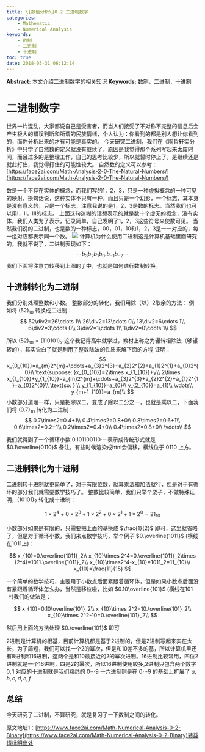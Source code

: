```yaml
---
title: \[数值分析\]0.2 二进制数字
categories:
    - Mathematic
    - Numerical Analysis
keywords:
    - 数制
    - 二进制
    - 十进制
toc: true
date: 2018-05-31 06:12:14
---
```


**Abstract:** 本文介绍二进制数字的相关知识
**Keywords:** 数制，二进制，十进制

<!--more-->
# 二进制数字
世界一片混乱，大家都说自己是受害者，而当人们接受了不对称不完整的信息后会产生极大的错误判断和所谓的民族情绪，个人认为：你看到的都是别人想让你看到的，而你分析出来的才有可能是真实的。
今天研究二进制，我们在《陶哲轩实分析》中只学了自然数的定义就没有继续了，原因是我觉得那个系列写起来太废时间，而且过多的是整理工作，自己的思考比较少，所以就暂时停止了，是继续还是就此打住，我觉得打住的可能性较大。
自然数的定义可以参考：[https://face2ai.com/Math-Analysis-2-0-The-Natural-Numbers/](https://face2ai.com/Math-Analysis-2-0-The-Natural-Numbers/)

数是一个不存在实体的概念，而我们写的1，2，3，只是一种虚拟概念的一种可见的映射，换句话说，这种实体不只有一种，而且只是一个幻影，一个标志，其本身是没有意义的，只是一个标志，注意我说的是1，2，3是数的标志。当然我们也可以用I，II，III的标志。
上面这句迷糊的话想表示的就是数十个虚无的概念，没有实体，我们人类为了表示，记录简单，自己发明了1，2，3这些符号来使数可见。
当然我们说的二进制，也是数的一种标志，00，01，10和1，2，3是一一对应的，每一组对应都表示同一个数。
![](https://tony4ai-1251394096.cos.ap-hongkong.myqcloud.com/blog_images/Math-Numerical-Analysis-0-2-Binary/1.png)
计算机为什么使用二进制这是计算机基础里面研究的，我就不说了，二进制表现如下：
$$
\cdots b_3b_2b_1b_0.b_{-1}b_{-2}\cdots
$$
我们下面将注意力转移到上图的 $f$ 中，也就是如何进行数制转换。
## 十进制转化为二进制
我们分别处理整数和小数。
整数部分的转化，我们用除（以）2取余的方法：
例如将 $(52)_{10}$ 转换成二进制：
$$
52\div2=26\cdots 1\\
26\div2=13\cdots 0\\
13\div2=6\cdots 1\\
6\div2=3\cdots 0\\
3\div2=1\cdots 1\\
1\div2=0\cdots 1\\
$$

所以 $(52)_{10}=(110101)_2$ 这个我记得高中就学过，教材上称之为辗转相除法（够辗转的），其实说白了就是利用了整数除法的性质来解下面的方程
证明：
$$
x_{0_{10}}=a_{m}2^{m}+\cdots+a_{3}2^{3}+a_{2}2^{2}+a_{1}2^{1}+a_{0}2^{0}\\
\text{suppose: }x_{0_{10}}=2\times x_{1_{10}}+y\\
2\times x_{1_{10}}+y_{1_{10}}=a_{m}2^{m}+\cdots+a_{3}2^{3}+a_{2}2^{2}+a_{1}2^{1}+a_{0}2^{0}\\
\text{so: } \\
y_{1_{10}}=a_{0}\\
y_{2_{10}}=a_{1}\\
\vdots\\
y_{m+1_{10}}=a_{m}\\
$$
小数部分道理一样，只是把除以二，变成了除以二分之一，也就是乘以二，下面我们将 $(0.7)_{10}$ 转化为二进制：
$$
0.7\times2=0.4+1\\
0.4\times2=0.8+0\\
0.8\times2=0.6+1\\
0.6\times2=0.2+1\\
0.2\times2=0.4+0\\
0.4\times2=0.8+0\\
\vdots\\
$$

我们就得到了一个循环小数 $0.101100110\cdots$ 表示成传统形式就是 $0.1\overline{0110}$ 备注，有些时候渲染成htnl会偏移，横线位于 $0110$ 上方。
## 二进制转化为十进制
二进制转十进制就更简单了，对于有限位数，就算乘法和加法就行，但是对于有循环的部分我们就需要数学技巧了。
整数比较简单，我们只举个栗子，不做特殊证明，$(10101)_2$ 转化成十进制：

$$
1\times 2^4+0\times 2^3+1\times 2^2+0\times 2^1+1\times 2^0=21_{10}
$$

小数部分如果是有限的，只需要把上面的基换成 $\frac{1}{2}$ 即可，这里就省略了，但是对于循环小数，我们来点数学技巧，举个例子 $0.\overline{1011}$ (横线在1011上)：

$$
x_{10}=0.\overline{1011}_2\\
x_{10}\times 2^4=0.\overline{1011}_2\times (2^4)=1011.\overline{1011}_2\\
x_{10}\times2^4-x_{10}=1011_2=11_{10}\\
x_{10}=\frac{11}{15}
$$

一个简单的数学技巧，主要用于小数点后面紧跟着循环体，但是如果小数点后面没有紧跟着循环体怎么办，当然是移位啦，比如  $0.10\overline{101}$ (横线在101上)我们的做法是：

$$
x_{10}=0.10\overline{101}_2\\
x_{10}\times 2^2=10.\overline{101}_2\\
x_{10}\times 2^2-10=0.\overline{101}_2\\
$$

然后用上面的方法处理 $0.\overline{101}$  即可

2进制是计算机的根基，目前计算机都是基于2进制的，但是2进制写起来实在太长，为了简短，我们可以找一个2的幂次，但是和10差不多的基，所以计算机里还有8进制和16进制，这两个是和10最接近的2的幂次进制。16进制比较常用，四位2进制就是一个16进制，四是2的幂次，所以16进制使用较多,2进制只包含两个数字 $0,1$ 对应的十进制就是我们熟悉的 $0\cdots9$ 十六进制则是在 $0\cdots 9$ 的基础上扩展了 $a,b,c,d,e,f$

## 总结
今天研究了二进制，不算研究，就是复习了一下数制之间的转化。





原文地址1：[https://www.face2ai.com/Math-Numerical-Analysis-0-2-Binary](https://www.face2ai.com/Math-Numerical-Analysis-0-2-Binary)转载请标明出处
